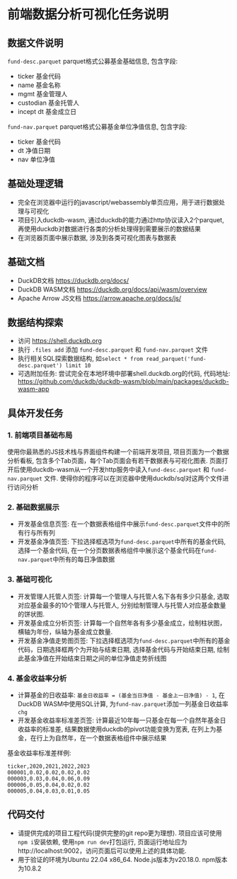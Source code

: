 # 前端数据分析可视化任务说明

## 数据文件说明

`fund-desc.parquet` parquet格式公募基金基础信息, 包含字段: 

- ticker 基金代码
- name 基金名称
- mgmt 基金管理人
- custodian 基金托管人
- incept dt 基金成立日

`fund-nav.parquet` parquet格式公募基金单位净值信息, 包含字段:

- ticker 基金代码
- dt 净值日期
- nav 单位净值


## 基础处理逻辑

- 完全在浏览器中运行的javascript/webassembly单页应用，用于进行数据处理与可视化
- 项目引入duckdb-wasm, 通过duckdb的能力通过http协议读入2个parquet, 再使用duckdb对数据进行各类的分析处理得到需要展示的数据结果
- 在浏览器页面中展示数据, 涉及到各类可视化图表与数据表


## 基础文档

- DuckDB文档 <https://duckdb.org/docs/>
- DuckDB WASM文档 <https://duckdb.org/docs/api/wasm/overview>
- Apache Arrow JS文档 <https://arrow.apache.org/docs/js/>

## 数据结构探索

- 访问 <https://shell.duckdb.org>
- 执行 `.files add` 添加 `fund-desc.parquet` 和 `fund-nav.parquet` 文件
- 执行相关SQL探索数据结构, 如`select * from read_parquet('fund-desc.parquet') limit 10`
- 可选附加任务: 尝试完全在本地环境中部署shell.duckdb.org的代码, 代码地址: <https://github.com/duckdb/duckdb-wasm/blob/main/packages/duckdb-wasm-app>

## 具体开发任务

### 1. 前端项目基础布局

使用你最熟悉的JS技术栈与界面组件构建一个前端开发项目, 项目页面为一个数据分析看板, 包含多个Tab页面，每个Tab页面会有若干数据表与可视化图表.
页面打开后使用duckdb-wasm从一个开发http服务中读入`fund-desc.parquet` 和 `fund-nav.parquet` 文件. 使得你的程序可以在浏览器中使用duckdb/sql对这两个文件进行访问分析

### 2. 基础数据展示

- 开发基金信息页签: 在一个数据表格组件中展示`fund-desc.parquet`文件中的所有行与所有列
- 开发基金净值页签: 下拉选择框选项为`fund-desc.parquet`中所有的基金代码, 选择一个基金代码, 在一个分页数据表格组件中展示这个基金代码在`fund-nav.parquet`中所有的每日净值数据

### 3. 基础可视化

- 开发管理人托管人页签: 计算每一个管理人与托管人名下各有多少只基金, 选取对应基金最多的10个管理人与托管人, 分别绘制管理人与托管人对应基金数量的饼状图.
- 开发基金成立分析页签: 计算每一个自然年各有多少基金成立，绘制柱状图，横轴为年份，纵轴为基金成立数量.
- 开发基金净值走势图页签: 下拉选择框选项为`fund-desc.parquet`中所有的基金代码，日期选择框两个为开始与结束日期, 选择基金代码与开始结束日期, 绘制此基金净值在开始结束日期之间的单位净值走势折线图

### 4. 基金收益率分析

- 计算基金的日收益率: `基金日收益率 = (基金当日净值 - 基金上一日净值) - 1`, 在DuckDB WASM中使用SQL计算, 为`fund-nav.parquet`添加一列基金日收益率`chg`
- 开发基金收益率标准差页签: 计算最近10年每一只基金在每一个自然年基金日收益率的标准差, 结果数据使用duckdb的pivot功能变换为宽表, 在列上为基金，在行上为自然年，在一个数据表格组件中展示结果

基金收益率标准差样例:

```
ticker,2020,2021,2022,2023
000001,0.02,0.02,0.02,0.02
000003,0.03,0.04,0.06,0.09
000006,0.05,0.04,0.02,0.02
000005,0.04,0.03,0.01,0.05
```

## 代码交付

- 请提供完成的项目工程代码(提供完整的git repo更为理想). 项目应该可使用`npm i`安装依赖, 使用`npm run dev`打包运行, 页面运行地址应为http://localhost:9002，访问页面后可以使用上述的具体功能.
- 用于验证的环境为Ubuntu 22.04 x86_64. Node.js版本为v20.18.0. npm版本为10.8.2
